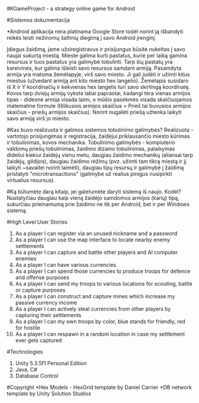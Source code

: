 #KGameProject - a strategy online game for Android

#Sistemos dokumentacija

*Android aplikacija nėra platinama Google Store todėl norint ją išbandyti reikės leisti nežinomų šaltinių diegimą į savo Android įrenginį.

Įdiegus žaidimą, jame užsiregistravus ir prisijungus būsite nukeltas į savo naujai sukurtą miestą. Mieste galima kurti pastatus, kurie per laiką gamina resursus ir tuos pastatus yra galimybė tobulinti. Tarp šių pastatų yra kareivinės, kur galima išleisti savo resursus samdant armiją. Pasamdyta armija yra matoma žemėlapyje, virš savo miesto. Ji gali judėti ir užimti kitus miestus (užvedant armiją ant kito miesto hex langelio). Žemėlapis susidaro iš X ir Y koordinačių ir kekvienas hex langelis turi savo skirtingą koordinatę. Kovos tarp dviejų armijų vyksta labai paprastai, kadangi tėra vienas armijos tipas - didesnė armija visada laimi, o mūšio pasėkmės visada skaičiuojamos matematine formule (Išlikusios armijos skaičius = Prieš tai buvusios armijos skaičius - priešų armijos skaičius). Norint nugalėti priešą užtenka laikyti savo armiją virš jo miesto.

#Kas buvo realizuota ir galimos sistemos tobulinimo galimybės?
Realizuota - vartotojo prisijungimas ir registracija, žaidėjui priklausančio miesto kūrimas ir tobulinimas, kovos mechanika.
Tobulinimo galimybės - kompiuterio valdomų priešų tobulinimas, žaidimo dizaino tobulinimas, palaikymas dideliui kiekiui žaidėjų vienu metu, daugiau žaidimo mechanikų (aliansai tarp žaidėjų, gildijos), daugiau žaidimo rėžimų (pvz. užimti tam tikrą miestą ir jį laikyti ~savaitei norint laimėti), daugiau tipų resursų ir galimybė į žaidimą pristatyti "microtransactions" (galimybė už realius pinigus nusipirkti virtualius resursus).

#Ką būtumėte darą kitaip, jei galetumėte daryti sistemą iš naujo. Kodėl?
Nustatyčiau daugiau kaip vieną žaidėjo samdomos armijos (karių) tipą, sukurčiau prieinamumą prie žaidimo ne tik per Android, bet ir per Windows sistemą.

#High Level User Stories
1. As a player I can register via an unused nickname and a password
2. As a player I can use the map interface to locate nearby enemy settlements
3. As a player I can capture and battle other players and AI computer enemies
4. As a player I can have various currencies 
5. As a player I can spend those currencies to produce troops for defence and offense purposes
6. As a player I can send my troops to various locations for scouting, battle or capture purposes
7. As a player I can construct and capture mines which increase my passive currency income
8. As a player I can actively steal currencies from other players by capturing their settlements
9. As a player I can my own troops by color, blue stands for friendly, red for hostile
10. As a player I can respawn in a random location in case my settlement ever gets captured

#Technologies
1. Unity 5.3.5f1 Personal Edition 
2. Java, C#
3. Database Control 

#Copyright
*Hex Models - HexGrid template by Daniel Carrier
*DB network template by Unity Solution Studios
